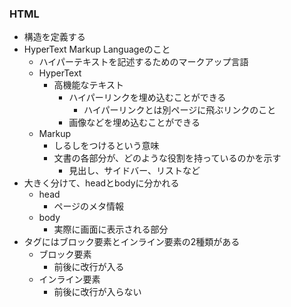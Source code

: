 ### HTML
- 構造を定義する
- HyperText Markup Languageのこと
  - ハイパーテキストを記述するためのマークアップ言語
  - HyperText
    - 高機能なテキスト
      - ハイパーリンクを埋め込むことができる
        - ハイパーリンクとは別ページに飛ぶリンクのこと
      - 画像などを埋め込むことができる
  - Markup
    - しるしをつけるという意味
    - 文書の各部分が、どのような役割を持っているのかを示す
      - 見出し、サイドバー、リストなど
- 大きく分けて、headとbodyに分かれる
  - head
    - ページのメタ情報
  - body
    - 実際に画面に表示される部分
- タグにはブロック要素とインライン要素の2種類がある
  - ブロック要素
    - 前後に改行が入る
  - インライン要素
    - 前後に改行が入らない